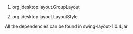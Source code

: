 
1. org.jdesktop.layout.GroupLayout

2. org.jdesktop.layout.LayoutStyle

All the dependencies can be found in swing-layout-1.0.4.jar
